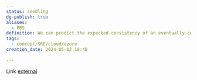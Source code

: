 ```yaml
---
status: seedling
dg-publish: true
aliases:
  - PBS
definition: We can predict the expected consistency of an eventually consistent data store using models we've developed, called Probabilistically Bounded Staleness.
tags:
  - concept/SRE/cloud/azure
creation_date: 2024-05-02 18:40

---
```

Link [external](http://pbs.cs.berkeley.edu/)
